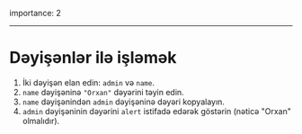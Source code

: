 importance: 2

---

# Dəyişənlər ilə işləmək

1. İki dəyişən elan edin: `admin` və `name`.
2. `name` dəyişəninə `"Orxan"` dəyərini təyin edin.
3. `name` dəyişənindən `admin` dəyişəninə dəyəri kopyalayın.
4. `admin` dəyişəninin dəyərini `alert` istifadə edərək göstərin (nəticə "Orxan" olmalıdır).
